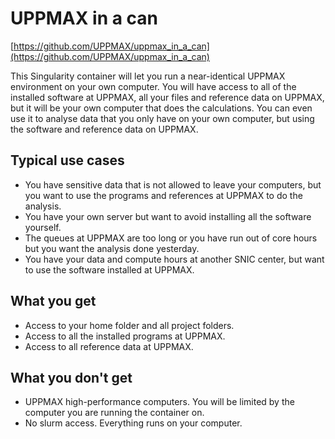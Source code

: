 # UPPMAX in a can

[https://github.com/UPPMAX/uppmax_in_a_can](https://github.com/UPPMAX/uppmax_in_a_can)

This Singularity container will let you run a near-identical UPPMAX environment on your own computer. You will have access to all of the installed software at UPPMAX, all your files and reference data on UPPMAX, but it will be your own computer that does the calculations. You can even use it to analyse data that you only have on your own computer, but using the software and reference data on UPPMAX.

## Typical use cases
- You have sensitive data that is not allowed to leave your computers, but you want to use the programs and references at UPPMAX to do the analysis.
- You have your own server but want to avoid installing all the software yourself.
- The queues at UPPMAX are too long or you have run out of core hours but you want the analysis done yesterday.
- You have your data and compute hours at another SNIC center, but want to use the software installed at UPPMAX.
## What you get
- Access to your home folder and all project folders.
- Access to all the installed programs at UPPMAX.
- Access to all reference data at UPPMAX.
## What you don't get
- UPPMAX high-performance computers. You will be limited by the computer you are running the container on.
- No slurm access. Everything runs on your computer.